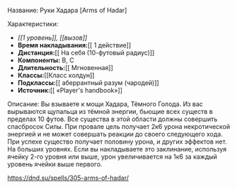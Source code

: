 Название: Руки Хадара \[Arms of Hadar] 

Характеристики:
- *[[1 уровень]], [[вызов]]*
- **Время накладывания:**[[ 1 действие]]
- **Дистанция:**[[ На себя (10-футовый радиус)]]
- **Компоненты:** В, С
- **Длительность:**[[ Мгновенная]]
- **Классы:**[[Класс  колдун]]
- **Подклассы:**[[ аберрантный разум (чародей)]]
- **Источник:**[[ «Player's handbook»]]

Описание:
Вы взываете к мощи Хадара, Тёмного Голода. Из вас вырываются щупальца из тёмной энергии, бьющие всех существ в пределах 10 футов. Все существа в этой области должны совершить спасбросок Силы. При провале цель получает 2к6 урона некротической энергией и не может совершать реакции до своего следующего хода. При успехе существо получает половину урона, и других эффектов нет.
На больших уровнях. Если вы накладываете это заклинание, используя ячейку 2-го уровня или выше, урон увеличивается на 1к6 за каждый уровень ячейки выше первого.

https://dnd.su/spells/305-arms-of-hadar/